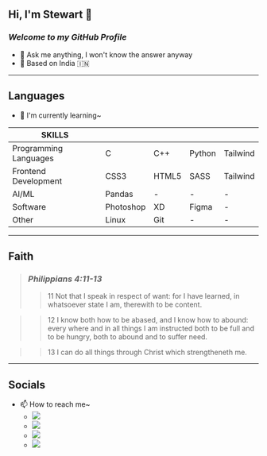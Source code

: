 ## Hi, I'm Stewart 👋
### _Welcome to my GitHub Profile_

- 💬 Ask me anything, I won't know the answer anyway
- 📌 Based on India 🇮🇳

---
## Languages
- 🌱 I'm currently learning~

| SKILLS |  | | | |
| ------ | ------ | ------ |  ------ |  ------ |
| Programming Languages | C | C++ | Python | Tailwind |
| Frontend Development | CSS3 | HTML5 | SASS | Tailwind |
| AI/ML | Pandas | - | - | - |
| Software | Photoshop | XD | Figma | - |
| Other | Linux | Git | - | - |

---
## Faith
>### **_Philippians 4:11-13_**
>>11 Not that I speak in respect of want: for I have learned, in whatsoever state I am, therewith to be content.

>>12 I know both how to be abased, and I know how to abound: every where and in all things I am instructed 
both to be full and to be hungry, both to abound and to suffer need.

>>13 I can do all things through Christ which strengtheneth me.

---
## Socials
- 📫 How to reach me~
  - <a title="Instagram" href="https://www.instagram.com/stewartmichaels_/" target="_blank">
       <img src="https://img.shields.io/badge/Instagram-E4405F?style=for-the-badge&logo=instagram&logoColor=white" />
     </a> 
  - <a title="Twitter" href="https://twitter.com/StewieMichaels" target="_blank">
       <img src="https://img.shields.io/badge/Twitter-1DA1F2?style=for-the-badge&logo=twitter&logoColor=white" />
     </a> 
  - <a title="LinkedIn" href="https://www.linkedin.com/in/stewart-kama-348324173/" target="_blank">
       <img src="https://img.shields.io/badge/LinkedIn-0077B5?style=for-the-badge&logo=linkedin&logoColor=white" />
     </a> 
  - <a title="Twitch" href="https://www.twitch.tv/shredderuwu" target="_blank">
       <img src="https://img.shields.io/badge/Twitch-9146FF?style=for-the-badge&logo=twitch&logoColor=white" />
     </a> 
